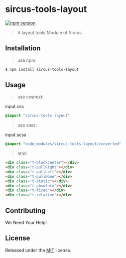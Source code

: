 # sircus-tools-layout

[![npm version](https://img.shields.io/npm/v/sircus-tools-layout.svg?style=flat)](https://www.npmjs.com/package/sircus-tools-layout)

> A layout tools Module of Sircus.

## Installation

> use npm:

```bash
$ npm install sircus-tools-layout
```

## Usage

> use cssnext:

input.css
```css
@import "sircus-tools-layout"
```

> use sass:

input.scss
```css
@import "node_modules/sircus-tools-layout/converted"
```


> html

```html
<div class="t-blockCenter"></div>
<div class="t-pullRight"></div>
<div class="t-pullLeft"></div>
<div class="t-pullNone"></div>
<div class="t-static"></div>
<div class="t-absolute"></div>
<div class="t-fixed"></div>
<div class="t-relative"></div>
```


## Contributing

We Need Your Help!


## License
Released under the [MIT](https://github.com/sircus/license/blob/master/LICENSE) license.

